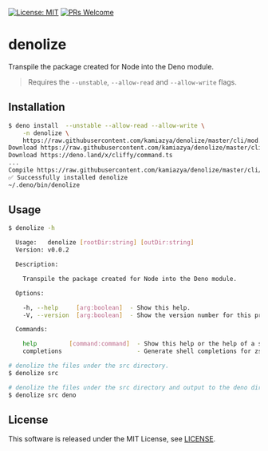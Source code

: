[![License: MIT](https://img.shields.io/badge/License-MIT-yellow.svg)](https://opensource.org/licenses/MIT) [![PRs Welcome](https://img.shields.io/badge/PRs-welcome-brightgreen.svg)](http://makeapullrequest.com)

# denolize

Transpile the package created for Node into the Deno module.

> Requires the `--unstable`, `--allow-read` and `--allow-write` flags.

## Installation

```bash
$ deno install  --unstable --allow-read --allow-write \
    -n denolize \
    https://raw.githubusercontent.com/kamiazya/denolize/master/cli/mod.ts
Download https://raw.githubusercontent.com/kamiazya/denolize/master/cli/mod.ts
Download https://deno.land/x/cliffy/command.ts
...
Compile https://raw.githubusercontent.com/kamiazya/denolize/master/cli/mod.ts
✅ Successfully installed denolize
~/.deno/bin/denolize
```

## Usage

```bash
$ denolize -h

  Usage:   denolize [rootDir:string] [outDir:string]
  Version: v0.0.2

  Description:

    Transpile the package created for Node into the Deno module.

  Options:

    -h, --help     [arg:boolean]  - Show this help.
    -V, --version  [arg:boolean]  - Show the version number for this program.

  Commands:

    help         [command:command]  - Show this help or the help of a sub-command.
    completions                     - Generate shell completions for zsh and bash.

# denolize the files under the src directory.
$ denolize src

# denolize the files under the src directory and output to the deno directory.
$ denolize src deno
```

## License

This software is released under the MIT License, see [LICENSE](./LICENSE).
